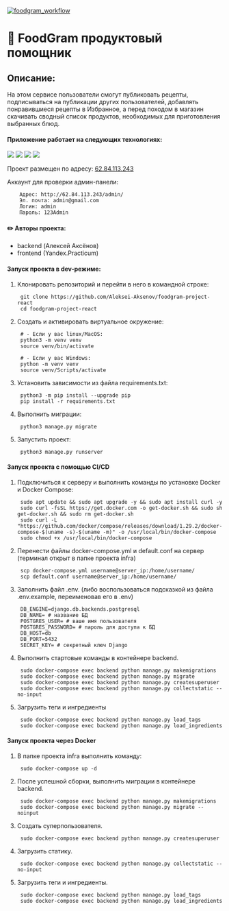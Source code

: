 [![foodgram_workflow](https://github.com/Aleksei-Aksenov/foodgram-project-react/workflows/main/badge.svg)](https://github.com/Aleksei-Aksenov/foodgram-project-react/actions/workflows/main.yml)

# :bread: FoodGram продуктовый помощник

## Описание:

На этом сервисе пользователи смогут публиковать рецепты, подписываться на публикации других пользователей, добавлять понравившиеся рецепты в  Избранное, а перед походом в магазин скачивать сводный список продуктов, необходимых для приготовления выбранных блюд.

#### Приложение работает на следующих технологиях:

<img src="https://img.shields.io/badge/django-blue?style=for-the-badge&logo=django&logoColor=white"/> <img src="https://img.shields.io/badge/rest-framework-blue?style=for-the-badge&logo=django&logoColor=white"/> <img src="https://img.shields.io/badge/postgres-blue?style=for-the-badge&logo=PostgreSQL&logoColor=white"/> <img src="https://img.shields.io/badge/react-blue?style=for-the-badge&logo=React&logoColor=white"/>

Проект размещен по адресу:
    [62.84.113.243](http://62.84.113.243/)
    
Аккаунт для проверки админ-панели:

        Адрес: http://62.84.113.243/admin/
        Эл. почта: admin@gmail.com
        Логин: admin
        Пароль: 123Admin

#### :pencil2: Авторы проекта:
- backend (Алексей Аксёнов)
- frontend (Yandex.Practicum)

#### Запуск проекта в dev-режиме:

1. Клонировать репозиторий и перейти в него в командной строке:

        git clone https://github.com/Aleksei-Aksenov/foodgram-project-react
        cd foodgram-project-react

2. Cоздать и активировать виртуальное окружение:

        # - Если у вас linux/MacOS:
        python3 -m venv venv
        source venv/bin/activate

        # - Если у вас Windows:
        python -m venv venv
        source venv/Scripts/activate
        
3. Установить зависимости из файла requirements.txt:

        python3 -m pip install --upgrade pip
        pip install -r requirements.txt

4. Выполнить миграции:

        python3 manage.py migrate

5. Запустить проект:

        python3 manage.py runserver


#### Запуск проекта с помощью CI/CD

1. Подключиться к серверу и выполнить команды по установке Docker и Docker Compose:

        sudo apt update && sudo apt upgrade -y && sudo apt install curl -y
        sudo curl -fsSL https://get.docker.com -o get-docker.sh && sudo sh get-docker.sh && sudo rm get-docker.sh
        sudo curl -L "https://github.com/docker/compose/releases/download/1.29.2/docker-compose-$(uname -s)-$(uname -m)" -o /usr/local/bin/docker-compose
        sudo chmod +x /usr/local/bin/docker-compose

2. Перенести файлы docker-compose.yml и default.conf на сервер (терминал открыт в папке проекта infra)
        
        scp docker-compose.yml username@server_ip:/home/username/
        scp default.conf username@server_ip:/home/username/
        
3. Заполнить файл .env.  (либо воспользоваться подсказкой из файла .env.example, переименовав его в .env)

        DB_ENGINE=django.db.backends.postgresql
        DB_NAME= # название БД
        POSTGRES_USER= # ваше имя пользователя
        POSTGRES_PASSWORD= # пароль для доступа к БД
        DB_HOST=db
        DB_PORT=5432
        SECRET_KEY= # секретный ключ Django
        
4. Выполнить стартовые команды в контейнере backend.

        sudo docker-compose exec backend python manage.py makemigrations
        sudo docker-compose exec backend python manage.py migrate
        sudo docker-compose exec backend python manage.py createsuperuser
        sudo docker-compose exec backend python manage.py collectstatic --no-input
        
5. Загрузить теги и ингредиенты

        sudo docker-compose exec backend python manage.py load_tags
        sudo docker-compose exec backend python manage.py load_ingredients
        
#### Запуск проекта через Docker

1. В папке проекта infra выполнить команду:

        sudo docker-compose up -d

2. После успешной сборки, выполнить миграции в контейнере backend.

        sudo docker-compose exec backend python manage.py makemigrations
        sudo docker-compose exec backend python manage.py migrate --noinput
        
3. Создать суперпользователя.

        sudo docker-compose exec backend python manage.py createsuperuser
        
4. Загрузить статику.

        sudo docker-compose exec backend python manage.py collectstatic --no-input
        
5. Загрузить теги и ингредиенты.

        sudo docker-compose exec backend python manage.py load_tags
        sudo docker-compose exec backend python manage.py load_ingredients

